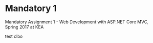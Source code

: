 # Mandatory 1
Mandatory Assignment 1 - Web Development with ASP.NET Core MVC, Spring 2017 at KEA


test clbo
